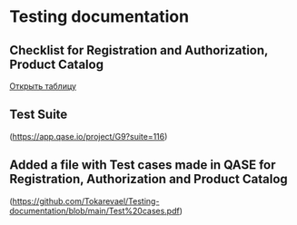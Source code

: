 # Testing documentation

## Checklist for Registration and Authorization, Product Catalog
[Открыть таблицу](https://docs.google.com/spreadsheets/d/1qBbP2YjDbBueKdr2gmPnJacmdc0ueFy8/edit?usp=sharing&ouid=103546442425628569603&rtpof=true&sd=true)

## Test Suite 
(https://app.qase.io/project/G9?suite=116)



## Added a file with Test cases made in QASE for Registration, Authorization and Product Catalog 
(https://github.com/Tokarevael/Testing-documentation/blob/main/Test%20cases.pdf)
